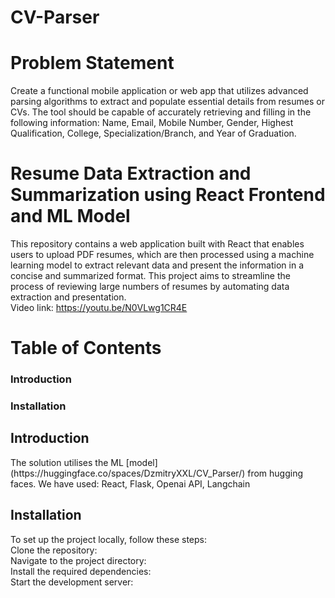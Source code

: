 # CV-Parser

# Problem Statement <br>
Create a functional mobile application or web app that utilizes advanced parsing algorithms to extract and populate essential details from resumes or CVs. The tool should be capable of accurately retrieving and filling in the following information: Name, Email, Mobile Number, Gender, Highest Qualification, College, Specialization/Branch, and Year of Graduation. <br>
# Resume Data Extraction and Summarization using React Frontend and ML Model
This repository contains a web application built with React that enables users to upload PDF resumes, which are then processed using a machine learning model to extract relevant data and present the information in a concise and summarized format. This project aims to streamline the process of reviewing large numbers of resumes by automating data extraction and presentation. <br>
Video link: https://youtu.be/N0VLwg1CR4E <br>
# Table of Contents <br>
<h3>Introduction</h3>
<h3>Installation</h3>

<h2>Introduction</h2>
The solution utilises the ML [model](https://huggingface.co/spaces/DzmitryXXL/CV_Parser/) from hugging faces. We have used: React, Flask, Openai API, Langchain

<h2>Installation</h2>
To set up the project locally, follow these steps:
<br>
Clone the repository:
<br>
Navigate to the project directory:
<br>
Install the required dependencies:
<br>
Start the development server:

